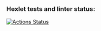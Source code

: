 ### Hexlet tests and linter status:
[![Actions Status](https://github.com/Makkini/frontend-project-46/actions/workflows/hexlet-check.yml/badge.svg)](https://github.com/Makkini/frontend-project-46/actions)